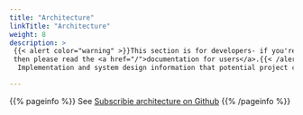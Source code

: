 ```yaml
---
title: "Architecture"
linkTitle: "Architecture"
weight: 8
description: >
 {{< alert color="warning" >}}This section is for developers- if you're looking to <em>use</em> Subscribie, 
 then please read the <a href="/">documentation for users</a>.{{< /alert >}}
  Implementation and system design information that potential project contributors can consult.  

---
```


{{% pageinfo %}}
See [Subscribie architecture on Github](https://github.com/Subscribie/subscribie#architecture)
{{% /pageinfo %}}